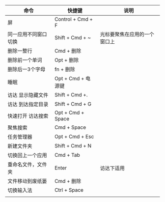 | 命令                 | 快捷键             | 说明                         |
| -------------------- | ------------------ | ---------------------------- |
| 屏                   | Control + Cmd + F  |                              |
| 同一应用不同窗口切换 | Shift + Cmd + ~    | 光标要聚焦在应用的一个窗口上 |
| 删除一整行           | Cmd + 删除         |                              |
| 删除前一个单词       | Opt + 删除         |                              |
| 删除后一3个字母      | fn + 删除          |                              |
| 睡眠                 | Opt + Cmd + 电源键 |                              |
| 访达 显示隐藏文件    | Shift + Cmd +.     |                              |
| 访达 到达指定目录    | Shift + Cmd + G    |                              |
| 快速打开 访达搜索    | Opt + Cmd + Space  |                              |
| 聚焦搜索             | Cmd + Space        |                              |
| 任务管理器           | Opt + Cmd + Esc    |                              |
| 新建文件夹           | Shift + Cmd + N    |                              |
| 切换回上一个应用     | Cmd + Tab          |                              |
| 重命名文件，文件夹   | Enter              | 访达下适用                   |
| 文件移动到废纸篓     | Cmd + 删除         |                              |
| 切换输入法           | Ctrl + Space       |                              |
|                      |                    |                              |

